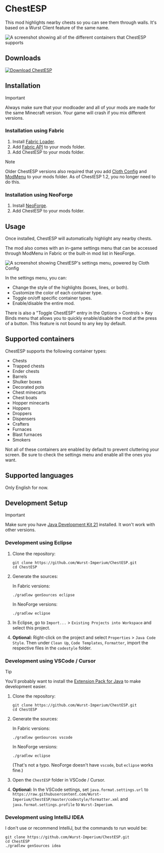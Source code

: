# ChestESP

This mod highlights nearby chests so you can see them through walls. It's based on a Wurst Client feature of the same name.

![A screenshot showing all of the different containers that ChestESP supports](https://img.wimods.net/github.com/Wurst-Imperium/ChestESP?to=https://github.com/user-attachments/assets/32a39288-56b3-4017-adfa-4e7349b46f64)

## Downloads

[![Download ChestESP](https://wurst.wiki/_media/icon/chestesp/download_chestesp_326x80.png)](https://go.wimods.net/from/github.com/Wurst-Imperium/ChestESP?to=https://www.wimods.net/chestesp/download/?utm_source=GitHub&utm_medium=ChestESP&utm_campaign=README.md&utm_content=Download+ChestESP)

## Installation

> [!IMPORTANT]
> Always make sure that your modloader and all of your mods are made for the same Minecraft version. Your game will crash if you mix different versions.

### Installation using Fabric

1. Install [Fabric Loader](https://go.wimods.net/from/github.com/Wurst-Imperium/ChestESP?to=https://fabricmc.net/use/installer/).
2. Add [Fabric API](https://go.wimods.net/from/github.com/Wurst-Imperium/ChestESP?to=https://modrinth.com/mod/fabric-api) to your mods folder.
3. Add ChestESP to your mods folder.

> [!NOTE]
> Older ChestESP versions also required that you add [Cloth Config](https://go.wimods.net/from/github.com/Wurst-Imperium/ChestESP?to=https://modrinth.com/mod/cloth-config) and [ModMenu](https://go.wimods.net/from/github.com/Wurst-Imperium/ChestESP?to=https://modrinth.com/mod/modmenu) to your mods folder. As of ChestESP 1.2, you no longer need to do this.

### Installation using NeoForge

1. Install [NeoForge](https://go.wimods.net/from/github.com/Wurst-Imperium/ChestESP?to=https://neoforged.net/).
2. Add ChestESP to your mods folder.

## Usage

Once installed, ChestESP will automatically highlight any nearby chests.

The mod also comes with an in-game settings menu that can be accessed through ModMenu in Fabric or the built-in mod list in NeoForge.

![A screenshot showing ChestESP's settings menu, powered by Cloth Config](https://github.com/Wurst-Imperium/ChestESP/assets/10100202/3bb121ed-eb5d-49b1-ad62-3bcec3d6d488)

In the settings menu, you can:
- Change the style of the highlights (boxes, lines, or both).
- Customize the color of each container type.
- Toggle on/off specific container types.
- Enable/disable the entire mod.

There is also a "Toggle ChestESP" entry in the Options > Controls > Key Binds menu that allows you to quickly enable/disable the mod at the press of a button. This feature is not bound to any key by default.

## Supported containers

ChestESP supports the following container types:
- Chests
- Trapped chests
- Ender chests
- Barrels
- Shulker boxes
- Decorated pots
- Chest minecarts
- Chest boats
- Hopper minecarts
- Hoppers
- Droppers
- Dispensers
- Crafters
- Furnaces
- Blast furnaces
- Smokers

Not all of these containers are enabled by default to prevent cluttering your screen. Be sure to check the settings menu and enable all the ones you want.

## Supported languages

Only English for now.

## Development Setup

> [!IMPORTANT]
> Make sure you have [Java Development Kit 21](https://go.wimods.net/from/github.com/Wurst-Imperium/ChestESP?to=https://adoptium.net/?variant=openjdk21&jvmVariant=hotspot) installed. It won't work with other versions.

### Development using Eclipse

1. Clone the repository:

   ```pwsh
   git clone https://github.com/Wurst-Imperium/ChestESP.git
   cd ChestESP
   ```

2. Generate the sources:

   In Fabric versions:
   ```pwsh
   ./gradlew genSources eclipse
   ```

   In NeoForge versions:
   ```pwsh
   ./gradlew eclipse
   ```

3. In Eclipse, go to `Import...` > `Existing Projects into Workspace` and select this project.

4. **Optional:** Right-click on the project and select `Properties` > `Java Code Style`. Then under `Clean Up`, `Code Templates`, `Formatter`, import the respective files in the `codestyle` folder.

### Development using VSCode / Cursor

> [!TIP]
> You'll probably want to install the [Extension Pack for Java](https://go.wimods.net/from/github.com/Wurst-Imperium/ChestESP?to=https://marketplace.visualstudio.com/items?itemName=vscjava.vscode-java-pack) to make development easier.

1. Clone the repository:

   ```pwsh
   git clone https://github.com/Wurst-Imperium/ChestESP.git
   cd ChestESP
   ```

2. Generate the sources:

   In Fabric versions:
   ```pwsh
   ./gradlew genSources vscode
   ```

   In NeoForge versions:
   ```pwsh
   ./gradlew eclipse
   ```
   (That's not a typo. NeoForge doesn't have `vscode`, but `eclipse` works fine.)

3. Open the `ChestESP` folder in VSCode / Cursor.

4. **Optional:** In the VSCode settings, set `java.format.settings.url` to `https://raw.githubusercontent.com/Wurst-Imperium/ChestESP/master/codestyle/formatter.xml` and `java.format.settings.profile` to `Wurst-Imperium`.

### Development using IntelliJ IDEA

I don't use or recommend IntelliJ, but the commands to run would be:

```pwsh
git clone https://github.com/Wurst-Imperium/ChestESP.git
cd ChestESP
./gradlew genSources idea
```
